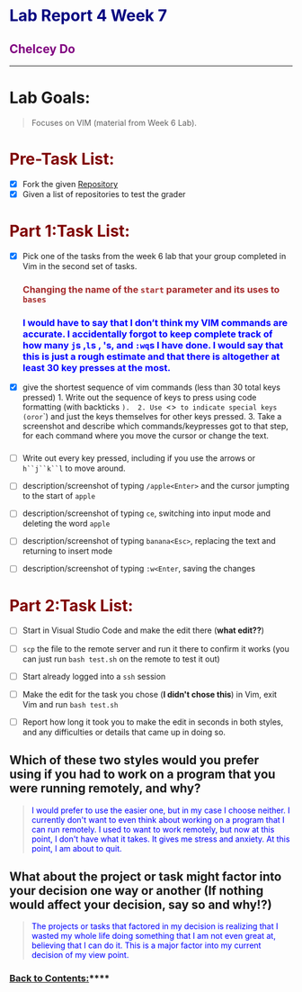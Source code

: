# <span style="color:navy"> **Lab Report 4 Week 7**</span>
## <span style="color:purple"> **Chelcey Do**</span>
---

# <span style="color:fuschia"> **Lab Goals:**</span>
> Focuses on VIM (material from Week 6 Lab).

# <span style="color:maroon"> **Pre-Task List:**</span>
- [x] Fork the given [Repository](https://github.com/ucsd-cse15l-f22/list-examples-grader)
- [x] Given a list of repositories to test the grader

# <span style="color:maroon"> **Part 1:Task List:**</span>

- [x] Pick one of the tasks from the week 6 lab that your group completed in Vim in the second set of tasks.
   ### <span style="color:brown">Changing the name of the `start` parameter and its uses to `bases`</span>
   ### <span style="color:blue">I would have to say that I don’t think my VIM commands are accurate. I accidentally forgot to keep complete track of how many `j`s ,`l`s , <esc>'s, and `:wq`s I have done.  I would say that this is just a rough estimate and that there is altogether at least 30 key presses at the most. </span>
      
- [x]  give the shortest sequence of vim commands (less than 30 total keys pressed)
       1. Write out the sequence of keys to press using code formatting (with backticks `). 
       2. Use `<>` to indicate special keys (`<Backspace>` or `<Enter>` or `<Esc>`) and just the keys themselves for other keys pressed. 
       3. Take a screenshot and describe which commands/keypresses got to that step, for each command where you move the cursor or change the text. 
    ### <span style="color:blue"> 
- [ ]  Write out every key pressed, including if you use the arrows or `h``j``k``l` to move around. 
- [ ] description/screenshot of typing `/apple<Enter>` and the cursor jumpting to the start of `apple`
- [ ] description/screenshot of typing `ce`, switching into input mode and deleting the word `apple`
- [ ] description/screenshot of typing `banana<Esc>`, replacing the text and returning to insert mode
- [ ] description/screenshot of typing `:w<Enter`, saving the changes
      
# <span style="color:maroon"> **Part 2:Task List:**</span>
- [ ] Start in Visual Studio Code and make the edit there (**what edit??**)
- [ ] `scp` the file to the remote server and run it there to confirm it works (you can just run `bash test.sh` on the remote to test it out)
- [ ] Start already logged into a `ssh` session
- [ ] Make the edit for the task you chose (**I didn't chose this**)  in Vim, exit Vim and run `bash test.sh`
- [ ] Report how long it took you to make the edit in seconds in both styles, and any difficulties or details that came up in doing so. 
      

## Which of these two styles would you prefer using if you had to work on a program that you were running remotely, and why?
> <span style="color:blue"> I would prefer to use the easier one, but in my case I choose neither. I currently don't want to even think about working on a program that I can run remotely. I used to want to work remotely, but now at this point, I don't have what it takes. It gives me stress and anxiety. At this point, I am about to quit.</span>

## What about the project or task might factor into your decision one way or another (If nothing would affect your decision, say so and why!?) 
> <span style="color:blue"> The projects or tasks that factored in my decision is realizing that I wasted my whole life doing something that I am not even great at, believing that I can do it. This is a major factor into my current decision of my view point.  </span>





### [Back to Contents:](https://chelcey.github.io/cse11-lab-reports/)****

